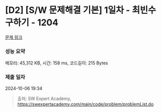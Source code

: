 # [D2] [S/W 문제해결 기본] 1일차 - 최빈수 구하기 - 1204 

[문제 링크](https://swexpertacademy.com/main/code/problem/problemDetail.do?contestProbId=AV13zo1KAAACFAYh) 

### 성능 요약

메모리: 45,312 KB, 시간: 158 ms, 코드길이: 215 Bytes

### 제출 일자

2024-10-06 19:34



> 출처: SW Expert Academy, https://swexpertacademy.com/main/code/problem/problemList.do
